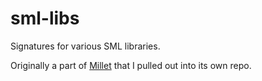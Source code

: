 # sml-libs

Signatures for various SML libraries.

Originally a part of [Millet](https://github.com/azdavis/millet) that I pulled out into its own repo.
